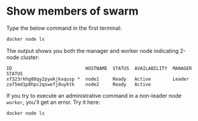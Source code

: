 # Show members of swarm

Type the below command in the first terminal:

```bash
docker node ls
```

The output shows you both the manager and worker node indicating 2-node cluster:

```
ID                           HOSTNAME  STATUS  AVAILABILITY  MANAGER STATUS
xf323rkhg80qy2pywkjkxqusp *  node1     Ready   Active        Leader
za75md1p0hpc2qswefj8uyktk    node2     Ready   Active
```

If you try to execute an administrative command in a non-leader node `worker`, you'll get an error. Try it here:

```.term2
docker node ls
```
